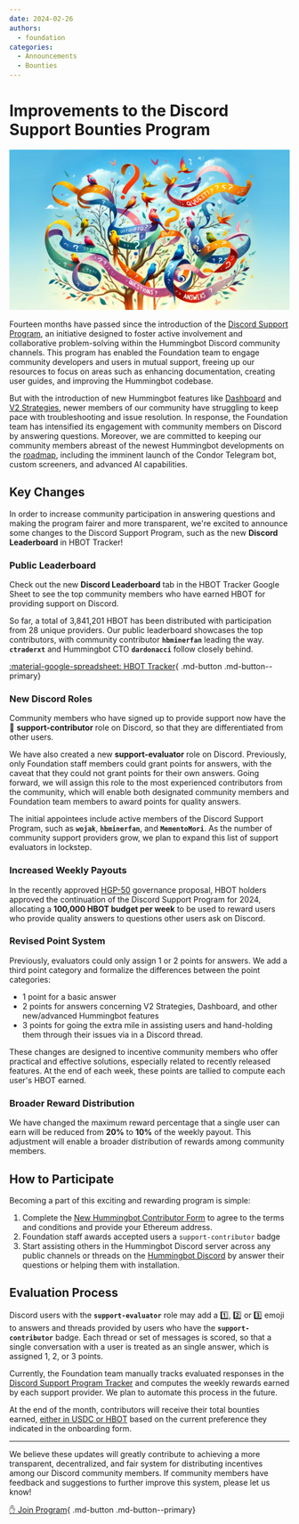 ```yaml
---
date: 2024-02-26
authors:
  - foundation
categories:
  - Announcements
  - Bounties
---
```


# Improvements to the Discord Support Bounties Program

![](cover.webp)

Fourteen months have passed since the introduction of the [Discord Support Program](https://snapshot.org/#/hbot-ip.eth/proposal/0x588779179d0229db7de2de9e231f3baafb1fcdbde16bcc93bf34b65280e36a1a), an initiative designed to foster active involvement and collaborative problem-solving within the Hummingbot Discord community channels. This program has enabled the Foundation team to engage community developers and users in mutual support, freeing up our resources to focus on areas such as enhancing documentation, creating user guides, and improving the Hummingbot codebase.

But with the introduction of new Hummingbot features like [Dashboard](https://github.com/hummingbot/dashboard) and [V2 Strategies](https://hummingbot.org/v2-strategies), newer members of our community have struggling to keep pace with troubleshooting and issue resolution. In response, the Foundation team has intensified its engagement with community members on Discord by answering questions. Moreover, we are committed to keeping our community members abreast of the newest Hummingbot developments on the [roadmap](/blog/hummingbot-2024-technical-roadmap-innovating-for-the-future/), including the imminent launch of the Condor Telegram bot, custom screeners, and advanced AI capabilities.

## Key Changes

In order to increase community participation in answering questions and making the program fairer and more transparent, we're excited to announce some changes to the Discord Support Program, such as the new **Discord Leaderboard** in HBOT Tracker!

<!-- more -->


### Public Leaderboard

Check out the new **Discord Leaderboard** tab in the HBOT Tracker Google Sheet to see the top community members who have earned HBOT for providing support on Discord.

So far, a total of 3,841,201 HBOT has been distributed with participation from 28 unique providers. Our public leaderboard showcases the top contributors, with community contributor **`hbminerfan`** leading the way. **`ctraderxt`** and Hummingbot CTO **`dardonacci`** follow closely behind.

[:material-google-spreadsheet: HBOT Tracker](https://docs.google.com/spreadsheets/d/1mI1evL-_BNbQtLL_gvblPJoYmnOm4zV0prSgo-7Klz8/edit?usp=sharing){ .md-button .md-button--primary}


### New Discord Roles

Community members who have signed up to provide support now have the 👋 **support-contributor** role on Discord, so that they are differentiated from other users.

We have also created a new **support-evaluator** role on Discord. Previously, only Foundation staff members could grant points for answers, with the caveat that they could not grant points for their own answers. Going forward, we will assign this role to the most experienced contributors from the community, which will enable both designated community members and Foundation team members to award points for quality answers.

The initial appointees include active members of the Discord Support Program, such as **`wojak`**, **`hbminerfan`**, and **`MementoMori`**. As the number of community support providers grow, we plan to expand this list of support evaluators in lockstep.

### Increased Weekly Payouts

In the recently approved [HGP-50](https://snapshot.org/#/hbot.eth/proposal/0xc13f3b9fdaded22d1ce0b5528c9146fb2a762c41deed88e6c64e798465414738) governance proposal, HBOT holders approved the continuation of the Discord Support Program for 2024, allocating a **100,000 HBOT budget per week** to be used to reward users who provide quality answers to questions other users ask on Discord.

### Revised Point System

Previously, evaluators could only assign 1 or 2 points for answers. We add a third point category and formalize the differences between the point categories:

  - 1 point for a basic answer
  - 2 points for answers concerning V2 Strategies, Dashboard, and other new/advanced Hummingbot features
  - 3 points for going the extra mile in assisting users and hand-holding them through their issues via in a Discord thread.

These changes are designed to incentive community members who offer practical and effective solutions, especially related to recently released features. At the end of each week, these points are tallied to compute each user's HBOT earned.

### Broader Reward Distribution

We have changed the maximum reward percentage that a single user can earn will be reduced from **20%** to **10%** of the weekly payout. This adjustment will enable a broader distribution of rewards among community members.

## How to Participate

Becoming a part of this exciting and rewarding program is simple:

1. Complete the [New Hummingbot Contributor Form](https://forms.gle/9jcm45HvU2XsBsm49) to agree to the terms and conditions and provide your Ethereum address.
2. Foundation staff awards accepted users a `support-contributor` badge
3. Start assisting others in the Hummingbot Discord server across any public channels or threads on the [Hummingbot Discord](https://discord.gg/hummingbot) by answer their questions or helping them with installation.

## Evaluation Process

Discord users with the **`support-evaluator`** role may add a 1️⃣, 2️⃣ or 3️⃣ emoji to answers and threads provided by users who have the **`support-contributor`** badge. Each thread or set of messages is scored, so that a single conversation with a user is treated as an single answer, which is assigned 1, 2, or 3 points.

Currently, the Foundation team manually tracks evaluated responses in the [Discord Support Program Tracker](https://docs.google.com/spreadsheets/d/1mI1evL-_BNbQtLL_gvblPJoYmnOm4zV0prSgo-7Klz8/edit?usp=sharing) and computes the weekly rewards earned by each support provider. We plan to automate this process in the future.

At the end of the month, contributors will receive their total bounties earned, [either in USDC or HBOT](blog/launching-usdc-payouts-for-bounty-recipients/) based on the current preference they indicated in the onboarding form.

---

We believe these updates will greatly contribute to achieving a more transparent, decentralized, and fair system for distributing incentives among our Discord community members. If community members have feedback and suggestions to further improve this system, please let us know!

[:raised_hand: Join Program](https://forms.gle/9jcm45HvU2XsBsm49){ .md-button .md-button--primary}
